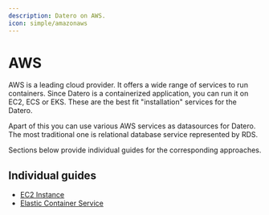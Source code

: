 ```yaml
---
description: Datero on AWS.
icon: simple/amazonaws
---
```


# AWS
AWS is a leading cloud provider. It offers a wide range of services to run containers.
Since Datero is a containerized application, you can run it on EC2, ECS or EKS.
These are the best fit "installation" services for the Datero.

Apart of this you can use various AWS services as datasources for Datero.
The most traditional one is relational database service represented by RDS.

Sections below provide individual guides for the corresponding approaches.

## Individual guides
- [EC2 Instance](ec2.md)
- [Elastic Container Service](ecs.md)
<!--
- [Elastic Kuberneters Service (EKS)](eks.md)
- [Relational Database Service (RDS)](rds.md)
-->
